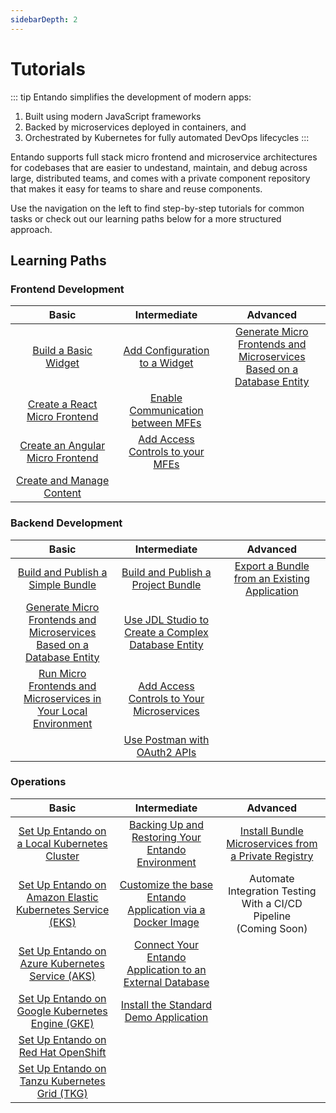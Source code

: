 ```yaml
---
sidebarDepth: 2
---
```


# Tutorials

::: tip Entando simplifies the development of modern apps:

1. Built using modern JavaScript frameworks
2. Backed by microservices deployed in containers, and
3. Orchestrated by Kubernetes for fully automated DevOps lifecycles
:::

Entando supports full stack micro frontend and microservice architectures for codebases that are easier to undestand, maintain, and debug across large, distributed teams, and comes with a private component repository that makes it easy for teams to share and reuse components.

Use the navigation on the left to find step-by-step tutorials for common tasks or check out our learning paths below for a more structured approach.

## Learning Paths
### Frontend Development

<style>
table th:first-of-type {
    width: 33%;
}
table th:nth-of-type(2) {
    width: 33%;
}
table th:nth-of-type(3) {
    width: 34%;
}
</style>

| Basic | Intermediate | Advanced
| :-: | :-: | :-:
| [Build a Basic Widget](./cms/app-builder/hello-world.md)| [Add Configuration to a Widget](./micro-frontends/widget-configuration.md)| [Generate Micro Frontends and Microservices Based on a Database Entity](./backend-developers/generate-microservices-and-micro-frontends.md) |
| [Create a React Micro Frontend](./micro-frontends/react.md) | [Enable Communication between MFEs](./micro-frontends/communication.md) |
| [Create an Angular Micro Frontend](./micro-frontends/angular.md) | [Add Access Controls to your MFEs](./backend-developers/add-access-controls.md) |
| [Create and Manage Content](./cms/content-tutorial.md)| |


### Backend Development

| Basic | Intermediate | Advanced
| :-: | :-: | :-:
| [Build and Publish a Simple Bundle](./ecr/publish-project-bundle.md)| [Build and Publish a Project Bundle](./ecr/publish-project-bundle.md) | [Export a Bundle from an Existing Application](./ecr/export-bundle-from-application.md) |
| [Generate Micro Frontends and Microservices Based on a Database Entity](./backend-developers/generate-microservices-and-micro-frontends.md) |[Use JDL Studio to Create a Complex Database Entity](./backend-developers/update-data-model.md) |
| [Run Micro Frontends and Microservices in Your Local Environment](./backend-developers/run-local.md) | [Add Access Controls to Your Microservices](./backend-developers/add-access-controls.md) |
||[Use Postman with OAuth2 APIs](./backend-developers/use-postman-with-oauth2.md)
### Operations

| Basic | Intermediate | Advanced
| :-: | :-: | :-:
| [Set Up Entando on a Local Kubernetes Cluster](../docs/getting-started/) | [Backing Up and Restoring Your Entando Environment](./devops/backing-up-and-restoring-your-environment.md) | [Install Bundle Microservices from a Private Registry](./ecr/ecr-private-images.md) |
| [Set Up Entando on Amazon Elastic Kubernetes Service (EKS)](./devops/installation/elastic-kubernetes-service/eks-install.md) | [Customize the base Entando Application via a Docker Image](./devops/build-core-image.md) |Automate Integration Testing With a CI/CD Pipeline <br> (Coming Soon)|
| [Set Up Entando on Azure Kubernetes Service (AKS)](./devops/installation/azure-kubernetes-service/azure-install.md) |[Connect Your Entando Application to an External Database](./devops/external-database/) |
| [Set Up Entando on Google Kubernetes Engine (GKE)](./devops/installation/google-cloud-platform/gke-install.md) | [Install the Standard Demo Application](./samples/install-standard-demo.md)|
| [Set Up Entando on Red Hat OpenShift](./devops/installation/open-shift/openshift-install.md) | |
| [Set Up Entando on Tanzu Kubernetes Grid (TKG)](./devops/installation/tanzu/tanzu-install.md) | |
